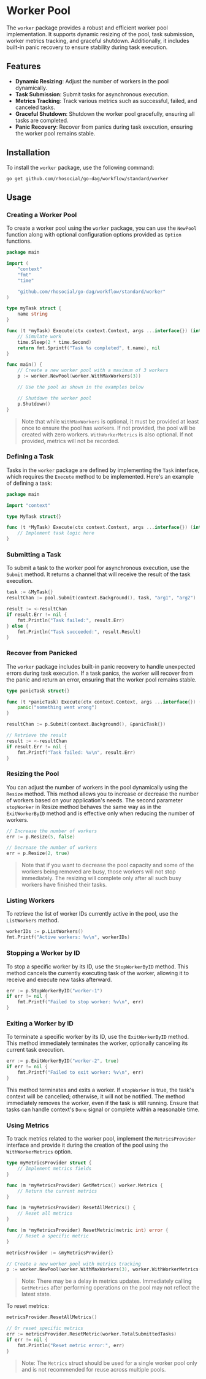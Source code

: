 # Worker Pool

The `worker` package provides a robust and efficient worker pool implementation. It supports dynamic resizing of the pool, task submission, worker metrics tracking, and graceful shutdown. Additionally, it includes built-in panic recovery to ensure stability during task execution.

## Features

- **Dynamic Resizing**: Adjust the number of workers in the pool dynamically.
- **Task Submission**: Submit tasks for asynchronous execution.
- **Metrics Tracking**: Track various metrics such as successful, failed, and canceled tasks.
- **Graceful Shutdown**: Shutdown the worker pool gracefully, ensuring all tasks are completed.
- **Panic Recovery**: Recover from panics during task execution, ensuring the worker pool remains stable.

## Installation

To install the `worker` package, use the following command:

```shell
go get github.com/rhosocial/go-dag/workflow/standard/worker
```

## Usage

### Creating a Worker Pool

To create a worker pool using the `worker` package, you can use the `NewPool` function along with optional configuration options provided as `Option` functions.

```go
package main

import (
    "context"
    "fmt"
    "time"

    "github.com/rhosocial/go-dag/workflow/standard/worker"
)

type myTask struct {
    name string
}

func (t *myTask) Execute(ctx context.Context, args ...interface{}) (interface{}, error) {
    // Simulate work
    time.Sleep(2 * time.Second)
    return fmt.Sprintf("Task %s completed", t.name), nil
}

func main() {
    // Create a new worker pool with a maximum of 3 workers
    p := worker.NewPool(worker.WithMaxWorkers(3))

    // Use the pool as shown in the examples below

    // Shutdown the worker pool
    p.Shutdown()
}
```

> Note that while `WithMaxWorkers` is optional, it must be provided at least once to ensure the pool has workers.
> If not provided, the pool will be created with zero workers.
> `WithWorkerMetrics` is also optional. If not provided, metrics will not be recorded.

### Defining a Task

Tasks in the `worker` package are defined by implementing the `Task` interface,
which requires the `Execute` method to be implemented.
Here's an example of defining a task:

```go
package main

import "context"

type MyTask struct{}

func (t *MyTask) Execute(ctx context.Context, args ...interface{}) (interface{}, error) {
    // Implement task logic here
}
```

### Submitting a Task

To submit a task to the worker pool for asynchronous execution, use the `Submit` method.
It returns a channel that will receive the result of the task execution.

```go
task := &MyTask{}
resultChan := pool.Submit(context.Background(), task, "arg1", "arg2")

result := <-resultChan
if result.Err != nil {
    fmt.Println("Task failed:", result.Err)
} else {
    fmt.Println("Task succeeded:", result.Result)
}
```

### Recover from Panicked

The `worker` package includes built-in panic recovery to handle unexpected errors during task execution.
If a task panics, the worker will recover from the panic and return an error, ensuring that the worker pool remains stable.

```go
type panicTask struct{}

func (t *panicTask) Execute(ctx context.Context, args ...interface{}) (interface{}, error) {
    panic("something went wrong")
}

resultChan := p.Submit(context.Background(), &panicTask{})

// Retrieve the result
result := <-resultChan
if result.Err != nil {
    fmt.Printf("Task failed: %v\n", result.Err)
}
```

### Resizing the Pool

You can adjust the number of workers in the pool dynamically using the `Resize` method.
This method allows you to increase or decrease the number of workers based on your application's needs.
The second parameter `stopWorker` in Resize method behaves the same way as in the `ExitWorkerByID` method 
and is effective only when reducing the number of workers.

```go
// Increase the number of workers
err := p.Resize(5, false)

// Decrease the number of workers
err = p.Resize(2, true)
```

> Note that if you want to decrease the pool capacity and some of the workers being removed are busy,
> those workers will not stop immediately.
> The resizing will complete only after all such busy workers have finished their tasks.

### Listing Workers

To retrieve the list of worker IDs currently active in the pool, use the `ListWorkers` method.

```go
workerIDs := p.ListWorkers()
fmt.Printf("Active workers: %v\n", workerIDs)
```

### Stopping a Worker by ID

To stop a specific worker by its ID, use the `StopWorkerByID` method.
This method cancels the currently executing task of the worker,
allowing it to receive and execute new tasks afterward.

```go
err := p.StopWorkerByID("worker-1")
if err != nil {
    fmt.Printf("Failed to stop worker: %v\n", err)
}
```

### Exiting a Worker by ID

To terminate a specific worker by its ID, use the `ExitWorkerByID` method.
This method immediately terminates the worker, optionally canceling its current task execution.

```go
err := p.ExitWorkerByID("worker-2", true)
if err != nil {
    fmt.Printf("Failed to exit worker: %v\n", err)
}
```

This method terminates and exits a worker. If `stopWorker` is true, the task's context will be cancelled;
otherwise, it will not be notified. The method immediately removes the worker, even if the task is still running.
Ensure that tasks can handle context's `Done` signal or complete within a reasonable time.

### Using Metrics

To track metrics related to the worker pool, implement the `MetricsProvider` interface and provide it
during the creation of the pool using the `WithWorkerMetrics` option.

```go
type myMetricsProvider struct {
    // Implement metrics fields
}

func (m *myMetricsProvider) GetMetrics() worker.Metrics {
    // Return the current metrics
}

func (m *myMetricsProvider) ResetAllMetrics() {
    // Reset all metrics
}

func (m *myMetricsProvider) ResetMetric(metric int) error {
    // Reset a specific metric
}

metricsProvider := &myMetricsProvider{}

// Create a new worker pool with metrics tracking
p := worker.NewPool(worker.WithMaxWorkers(3), worker.WithWorkerMetrics(metricsProvider))

```

> Note: There may be a delay in metrics updates. Immediately calling `GetMetrics` after performing operations
> on the pool may not reflect the latest state.

To reset metrics:

```go
metricsProvider.ResetAllMetrics()

// Or reset specific metrics
err := metricsProvider.ResetMetric(worker.TotalSubmittedTasks)
if err != nil {
    fmt.Println("Reset metric error:", err)
}
```

> Note:
> The `Metrics` struct should be used for a single worker pool only and is not recommended for reuse across multiple pools.